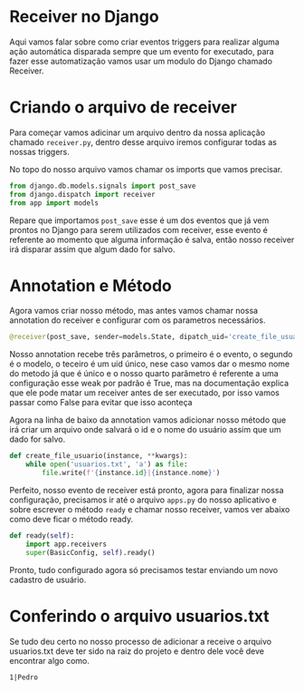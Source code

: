 # Receiver no Django
Aqui vamos falar sobre como criar eventos triggers para realizar alguma ação automática disparada sempre que um evento for executado, para fazer esse automatização vamos usar um modulo do Django chamado Receiver.

# Criando o arquivo de receiver
Para começar vamos adicinar um arquivo dentro da nossa aplicação chamado ``receiver.py``, dentro desse arquivo iremos configurar todas as nossas triggers.

No topo do nosso arquivo vamos chamar os imports que vamos precisar.
```python
from django.db.models.signals import post_save
from django.dispatch import receiver
from app import models
```

Repare que importamos ``post_save`` esse é um dos eventos que já vem prontos no Django para serem utilizados com receiver, esse evento é referente ao momento que alguma informação é salva, então nosso receiver irá disparar assim que algum dado for salvo.

# Annotation e Método
Agora vamos criar nosso método, mas antes vamos chamar nossa annotation do receiver e configurar com os parametros necessários.

```python
@receiver(post_save, sender=models.State, dipatch_uid='create_file_usuario', weak=False)
```
Nosso annotation recebe três parâmetros, o primeiro é o evento, o segundo é o modelo, o teceiro é um uid único, nese caso vamos dar o mesmo nome do metodo já que é único e o nosso quarto parâmetro é referente a uma configuração esse weak por padrão é True, mas na documentação explica que ele pode matar um receiver antes de ser executado, por isso vamos passar como False para evitar que isso aconteça

Agora na linha de baixo da annotation vamos adicionar nosso método que irá criar um arquivo onde salvará o id e o nome do usuário assim que um dado for salvo.

```python
def create_file_usuario(instance, **kwargs):
    while open('usuarios.txt', 'a') as file:
        file.write(f'{instance.id}|{instance.nome}')
```

Perfeito, nosso evento de receiver está pronto, agora para finalizar nossa configuração, precisamos ir até o arquivo ``apps.py`` do nosso aplicativo e sobre escrever o método ``ready`` e chamar nosso receiver, vamos ver abaixo como deve ficar o método ready.

```python
def ready(self):
    import app.receivers
    super(BasicConfig, self).ready()
```

Pronto, tudo configurado agora só precisamos testar enviando um novo cadastro de usuário.

# Conferindo o arquivo usuarios.txt
Se tudo deu certo no nosso processo de adicionar a receive o arquivo usuarios.txt deve ter sido na raiz do projeto e dentro dele você deve encontrar algo como.

```txt
1|Pedro
```